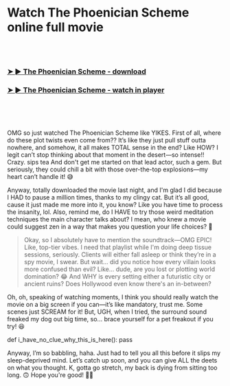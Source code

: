 <h1>Watch The Phoenician Scheme online full movie</h1>


<br><br>

<h3><a href="https://Brians-sutelderbpa1984.github.io/mrgtrmigok/">➤ ► The Phoenician Scheme - download</a></h3> 
<h3><a href="https://Brians-sutelderbpa1984.github.io/mrgtrmigok/">➤ ► The Phoenician Scheme - watch in player</a></h3>


<br><br><br>


OMG so just watched The Phoenician Scheme like YIKES. First of all, where do these plot twists even come from?? It’s like they just pull stuff outta nowhere, and somehow, it all makes TOTAL sense in the end? Like HOW? I legit can’t stop thinking about that moment in the desert—so intense!! Crazy. sips tea And don't get me started on that lead actor, such a gem. But seriously, they could chill a bit with those over-the-top explosions—my heart can’t handle it! 😅

Anyway, totally downloaded the movie last night, and I'm glad I did because I HAD to pause a million times, thanks to my clingy cat. But it’s all good, cause it just made me more into it, you know? Like you have time to process the insanity, lol. Also, remind me, do I HAVE to try those weird meditation techniques the main character talks about? I mean, who knew a movie could suggest zen in a way that makes you question your life choices? 🤔

> Okay, so I absolutely have to mention the soundtrack—OMG EPIC! Like, top-tier vibes. I need that playlist while I'm doing deep tissue sessions, seriously. Clients will either fall asleep or think they’re in a spy movie, I swear. But wait... did you notice how every villain looks more confused than evil? Like... dude, are you lost or plotting world domination? 😂 And WHY is every setting either a futuristic city or ancient ruins? Does Hollywood even know there's an in-between?

Oh, oh, speaking of watching moments, I think you should really watch the movie on a big screen if you can—it’s like mandatory, trust me. Some scenes just SCREAM for it! But, UGH, when I tried, the surround sound freaked my dog out big time, so... brace yourself for a pet freakout if you try! 😆

def i_have_no_clue_why_this_is_here(): pass

Anyway, I’m so babbling, haha. Just had to tell you all this before it slips my sleep-deprived mind. Let’s catch up soon, and you can give ALL the deets on what you thought. K, gotta go stretch, my back is dying from sitting too long. 🙃 Hope you're good! 💬✨
